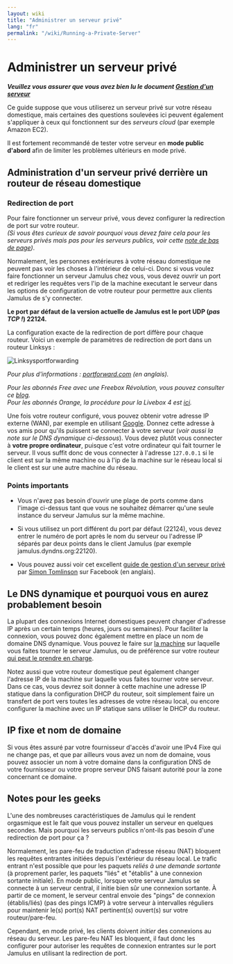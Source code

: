 ```yaml
---
layout: wiki
title: "Administrer un serveur privé"
lang: "fr"
permalink: "/wiki/Running-a-Private-Server"
---
```


# Administrer un serveur privé

**_Veuillez vous assurer que vous avez bien lu le document [Gestion d'un serveur](Running-a-Server)_** 

Ce guide suppose que vous utiliserez un serveur privé sur votre réseau domestique, mais certaines des questions soulevées ici peuvent également s'appliquer à ceux qui fonctionnent sur des _serveurs cloud_ (par exemple Amazon EC2). 

Il est fortement recommandé de tester votre serveur en **mode public d'abord** afin de limiter les problèmes ultérieurs en mode privé.

## Administration d'un serveur privé derrière un routeur de réseau domestique
### Redirection de port
Pour faire fonctionner un serveur privé, vous devez configurer la redirection de port sur votre routeur.  
_(Si vous êtes curieux de savoir pourquoi vous devez faire cela pour les serveurs privés mais pas pour les serveurs publics, voir cette [note de bas de page](#noted-pour-les-geeks))_.

Normalement, les personnes extérieures à votre réseau domestique ne peuvent pas voir les choses à l'intérieur de celui-ci. Donc si vous voulez faire fonctionner un serveur Jamulus chez vous, vous devez ouvrir un port et rediriger les requêtes vers l'ip de la machine executant le serveur dans les options de configuration de votre routeur pour permettre aux clients Jamulus de s'y connecter. 

**Le port par défaut de la version actuelle de Jamulus est le port UDP (_pas TCP !_) 22124.**

La configuration exacte de la redirection de port diffère pour chaque routeur. Voici un exemple de paramètres de redirection de port dans un routeur Linksys :

![Linksysportforwarding](https://user-images.githubusercontent.com/4561747/97542495-bc62bc00-19be-11eb-8e54-b6e906e676f6.jpg)

_Pour plus d'informations : [portforward.com](https://portforward.com) (en anglais)._

_Pour les abonnés Free avec une Freebox Révolution, vous pouvez consulter ce [blog](https://www.cartelectronic.fr/blog/?p=2167).  
Pour les abonnés Orange, la procédure pour la Livebox 4 est [ici](https://assistance.orange.fr/livebox-modem/toutes-les-livebox-et-modems/installer-et-utiliser/piloter-et-parametrer-votre-materiel/le-parametrage-avance-reseau-nat-pat-ip/configurer-des-regles-nat-pat/livebox-4-configurer-pour-utiliser-un-jeu-ou-une-application-serveur_189538-735102)._

Une fois votre routeur configuré, vous pouvez obtenir votre adresse IP externe (WAN), par exemple en utilisant [Google](https://www.google.com/search?q=what+is+my+ip). Donnez cette adresse à vos amis pour qu'ils puissent se connecter à votre serveur (_voir aussi la note sur le DNS dynamique ci-dessous_). Vous devez plutôt vous connecter à **votre propre ordinateur**, puisque c'est votre ordinateur qui fait tourner le serveur. Il vous suffit donc de vous connecter à l'adresse `127.0.0.1` si le client est sur la même machine ou à l'ip de la machine sur le réseau local si le client est sur une autre machine du réseau.

### Points importants

* Vous n'avez pas besoin d'ouvrir une plage de ports comme dans l'image ci-dessus tant que vous ne souhaitez démarrer qu'une seule instance du serveur Jamulus sur la même machine.

* Si vous utilisez un port différent du port par défaut (22124), vous devez entrer le numéro de port après le nom du serveur ou l'adresse IP séparés par deux points dans le client Jamulus (par exemple jamulus.dyndns.org:22120).

* Vous pouvez aussi voir cet excellent [guide de gestion d'un serveur privé](https://www.facebook.com/notes/jamulus-online-musicianssingers-jamming/how-to-create-a-private-server-for-band-rehearsals/508642543044030/) par [Simon Tomlinson](https://www.facebook.com/simon.james.tomlinson?eid=ARBQoY3KcZAtS3pGdLJuqvQTeRSOo4gHdQZT7nNzOt1oPMGgZ4_3GERe-rOyH5PxsSHVYYXjWwcqd71a) sur Facebook (en anglais).  

## Le DNS dynamique et pourquoi vous en aurez probablement besoin

La plupart des connexions Internet domestiques peuvent changer d'adresse IP après un certain temps (heures, jours ou semaines). Pour faciliter la connexion, vous pouvez donc également mettre en place un nom de domaine DNS dynamique. Vous pouvez le faire sur [la machine](https://www.online-tech-tips.com/computer-tips/ddns-dynamic-dns-service/) sur laquelle vous faites tourner le serveur Jamulus, ou de préférence sur votre routeur [qui peut le prendre en charge](https://www.noip.com/support/knowledgebase/how-to-configure-ddns-in-router/).

Notez aussi que votre routeur domestique peut également changer l'adresse IP de la machine sur laquelle vous faites tourner votre serveur. Dans ce cas, vous devrez soit donner à cette machine une adresse IP statique dans la configuration DHCP du routeur, soit simplement faire un transfert de port vers toutes les adresses de votre réseau local, ou encore configurer la machine avec un IP statique sans utiliser le DHCP du routeur.

## IP fixe et nom de domaine
Si vous êtes assuré par votre fournisseur d'accès d'avoir une IPv4 Fixe qui ne change pas, et que par ailleurs vous avez un nom de domaine, vous pouvez associer un nom à votre domaine dans la configuration DNS de votre fournisseur ou votre propre serveur DNS faisant autorité pour la zone concernant ce domaine.

## Notes pour les geeks

L'une des nombreuses caractéristiques de Jamulus qui le rendent orgasmique est le fait que vous pouvez installer un serveur en quelques secondes. Mais pourquoi les serveurs publics n'ont-ils pas besoin d'une redirection de port pour ça ?

Normalement, les pare-feu de traduction d'adresse réseau (NAT) bloquent les requêtes entrantes initiées depuis l'extérieur du réseau local. Le trafic entrant n'est possible que pour les paquets _reliés à une demande sortante_ (à proprement parler, les paquets "liés" et "établis" à une connexion sortante initiale). En mode public, lorsque votre serveur Jamulus se connecte à un serveur central, il initie bien sûr une connexion sortante. À partir de ce moment, le serveur central envoie des "pings" de connexion (établis/liés) (pas des pings ICMP) à votre serveur à intervalles réguliers pour maintenir le(s) port(s) NAT pertinent(s) ouvert(s) sur votre routeur/pare-feu.

Cependant, en mode privé, les clients doivent _initier_ des connexions au réseau du serveur. Les pare-feu NAT les bloquent, il faut donc les configurer pour autoriser les requêtes de connexion entrantes sur le port Jamulus en utilisant la redirection de port. 



